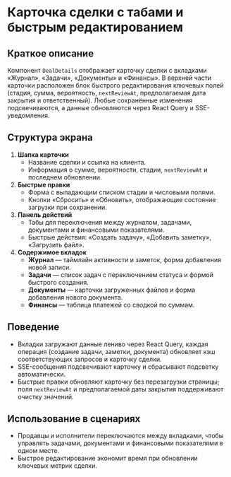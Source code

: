 # Карточка сделки с табами и быстрым редактированием

## Краткое описание

Компонент `DealDetails` отображает карточку сделки с вкладками «Журнал», «Задачи», «Документы» и «Финансы». В верхней части карточки расположен блок быстрого редактирования ключевых полей (стадия, сумма, вероятность, `nextReviewAt`, предполагаемая дата закрытия и ответственный). Любые сохранённые изменения подсвечиваются, а данные обновляются через React Query и SSE-уведомления.

## Структура экрана

1. **Шапка карточки**
   - Название сделки и ссылка на клиента.
   - Информация о сумме, вероятности, стадии, `nextReviewAt` и последнем обновлении.
2. **Быстрые правки**
   - Форма с выпадающим списком стадии и числовыми полями.
   - Кнопки «Сбросить» и «Обновить», отображающие состояние загрузки при сохранении.
3. **Панель действий**
   - Табы для переключения между журналом, задачами, документами и финансовыми показателями.
   - Быстрые действия: «Создать задачу», «Добавить заметку», «Загрузить файл».
4. **Содержимое вкладок**
   - **Журнал** — таймлайн активности и заметок, форма добавления новой записи.
   - **Задачи** — список задач с переключением статуса и формой быстрого создания.
   - **Документы** — карточки загруженных файлов и форма добавления нового документа.
   - **Финансы** — таблица платежей со сводкой по суммам.

## Поведение

- Вкладки загружают данные лениво через React Query, каждая операция (создание задачи, заметки, документа) обновляет кэш соответствующих запросов и карточку сделки.
- SSE-сообщения подсвечивают карточку и сбрасывают подсветку автоматически.
- Быстрые правки обновляют карточку без перезагрузки страницы; поля `nextReviewAt` и предполагаемой даты закрытия поддерживают очистку значений.

## Использование в сценариях

- Продавцы и исполнители переключаются между вкладками, чтобы управлять задачами, документами и финансовыми показателями в одном месте.
- Быстрое редактирование экономит время при обновлении ключевых метрик сделки.
